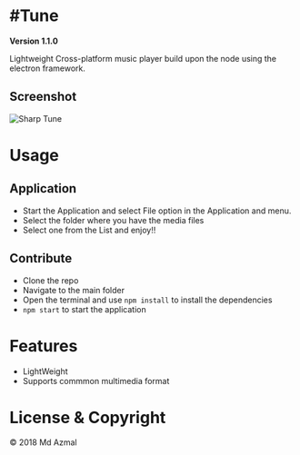 # #Tune
**Version 1.1.0**

Lightweight Cross-platform music player build upon the node using the electron framework.

## Screenshot
![Sharp Tune](https://raw.githubusercontent.com/MD-AZMAL/Sharp-Tune/master/screen_shot_v_1_0_0.png)

# Usage
## Application
* Start the Application and select File option in the Application and menu.
* Select the folder where you have the media files
* Select one from the List and enjoy!!

## Contribute
* Clone the repo
* Navigate to the main folder
* Open the terminal and use ```npm install``` to install the dependencies
* ```npm start``` to start the application

# Features
* LightWeight 
* Supports commmon multimedia format

# License & Copyright
&copy; 2018 Md Azmal